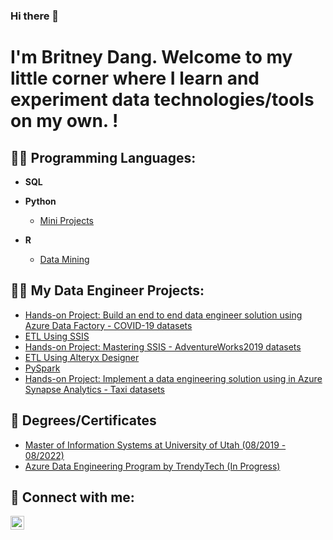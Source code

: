 ### Hi there 👋

<h1>I'm Britney Dang. Welcome to my little corner where I learn and experiment data technologies/tools on my own. !</h1>

<h2> 👨‍💻 Programming Languages:</h2>

- <b>SQL</b>
- <b>Python</b>
  - [Mini Projects](https://github.com/britneydang/PythonMiniProjects)
  
- <b>R</b>
  - [Data Mining](https://github.com/britneydang/DataMiningWithR)
 
<h2> 👨‍💻 My Data Engineer Projects:</h2>

- [Hands-on Project: Build an end to end data engineer solution using Azure Data Factory - COVID-19 datasets](https://github.com/britneydang/HandsonProject-Covid19)
- [ETL Using SSIS](https://github.com/britneydang/HandsonProject_SSIS)
- [Hands-on Project: Mastering SSIS - AdventureWorks2019 datasets](https://github.com/britneydang/HandsonProject_MasteringSSIS)
- [ETL Using Alteryx Designer](https://github.com/britneydang/HandsonProject_BasicAlteryx)
- [PySpark](https://github.com/britneydang/Learning-PySpark)
- [Hands-on Project: Implement a data engineering solution using in Azure Synapse Analytics - Taxi datasets](https://github.com/britneydang/HandsonProject-Taxi)
  
<h2> 🌱 Degrees/Certificates </h2>

- [Master of Information Systems at University of Utah (08/2019 - 08/2022)](https://eccles.utah.edu/programs/master-of-science-in-information-systems/)
- [Azure Data Engineering Program by TrendyTech (In Progress)](https://trendytech.in)

<h2> 🤳 Connect with me:</h2>

[<img align="left" alt="JoshMadakor | LinkedIn" width="22px" src="https://cdn.jsdelivr.net/npm/simple-icons@v3/icons/linkedin.svg" />][linkedin]

[linkedin]: https://www.linkedin.com/in/britney-d-93521942
